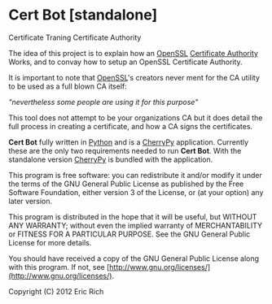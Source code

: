 Cert Bot [standalone]
========

Certificate Traning Certificate Authority 

The idea of this project is to explain how an [OpenSSL](http://www.openssl.org/) 
[Certificate Authority](http://www.openssl.org/docs/apps/ca.html#) Works, and 
to convay how to setup an OpenSSL Certificate Authority. 

It is important to note that [OpenSSL](http://www.openssl.org)'s creators never
ment for the CA utility to be used as a full blown CA itself: 

_"nevertheless some people are using it for this purpose"_

This tool does not attempt to be your organizations CA but it does detail the
full process in creating a certificate, and how a CA signs the certificates.

**Cert Bot** fully written in [Python](http://www.python.org/) and is a 
[CherryPy](http://www.cherrypy.org/) application. Currently these are the only 
two requirements needed to run **Cert Bot**. With the standalone version 
[CherryPy](http://www.cherrypy.org/) is bundled with the application. 

This program is free software: you can redistribute it and/or modify
it under the terms of the GNU General Public License as published by
the Free Software Foundation, either version 3 of the License, or
(at your option) any later version.

This program is distributed in the hope that it will be useful,
but WITHOUT ANY WARRANTY; without even the implied warranty of
MERCHANTABILITY or FITNESS FOR A PARTICULAR PURPOSE.  See the
GNU General Public License for more details.

You should have received a copy of the GNU General Public License
along with this program.  If not, see [http://www.gnu.org/licenses/](http://www.gnu.org/licenses/).

Copyright (C) 2012 Eric Rich
